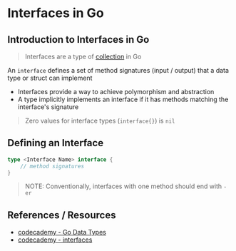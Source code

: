 # Interfaces in Go

## Introduction to Interfaces in Go

> Interfaces are a type of [collection](go_data-types_collection.md) in Go

An `interface` defines a set of method signatures (input / output) that a data type or struct can implement

- Interfaces provide a way to achieve polymorphism and abstraction
- A type implicitly implements an interface if it has methods matching the interface's signature

> Zero values for interface types (`interface{}`) is `nil`

## Defining an Interface

```go
type <Interface Name> interface {
    // method signatures
}
```

> NOTE: Conventionally, interfaces with one method should end with `-er`

## References / Resources

- [codecademy - Go Data Types](https://www.codecademy.com/resources/docs/go/data-types)
- [codecademy - interfaces](https://www.codecademy.com/resources/docs/go/interfaces)
